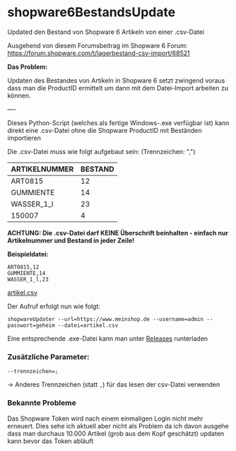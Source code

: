# shopware6BestandsUpdate

Updated den Bestand von Shopware 6 Artikeln von einer .csv-Datei

Ausgehend von diesem Forumsbeitrag im Shopware 6 Forum: https://forum.shopware.com/t/lagerbestand-csv-import/68521

**Das Problem:**

Updaten des Bestandes von Artikeln in Shopware 6 setzt zwingend voraus dass man die ProductID ermittelt um dann mit dem Datei-Import arbeiten zu können.

—-

Dieses Python-Script (welches als fertige Windows-.exe verfügbar ist) kann direkt eine .csv-Datei ohne die Shopware ProductID mit Beständen importieren

Die .csv-Datei muss wie folgt aufgebaut sein:
(Trennzeichen: ",")

| ARTIKELNUMMER | BESTAND |
|---------------|---------|
| ART0815       | 12      |
| GUMMIENTE     | 14      |
| WASSER_1_l    | 23      |
| 150007        | 4       |

**ACHTUNG: Die .csv-Datei darf KEINE Überschrift beinhalten - einfach nur Artikelnummer und Bestand in jeder Zeile!**

**Beispieldatei:**
```
ART0815,12
GUMMIENTE,14
WASSER_1_l,23
```
[artikel.csv](artikel.csv)

Der Aufruf erfolgt nun wie folgt:
```
shopwareUpdater --url=https://www.meinshop.de --username=admin --passwort=geheim --datei=artikel.csv
```

Eine entsprechende .exe-Datei kann man unter [Releases](https://github.com/ThomasChr/shopware6BestandsUpdate/releases) runterladen

### Zusätzliche Parameter:
```
--trennzeichen=;
```
-> Anderes Trennzeichen (statt `,`) für das lesen der csv-Datei verwenden

### Bekannte Probleme

Das Shopware Token wird nach einem einmaligen Login nicht mehr erneuert. Dies sehe ich aktuell aber nicht als Problem da ich davon ausgehe dass man durchaus 10.000 Artikel (grob aus dem Kopf geschätzt) updaten kann bevor das Token abläuft

